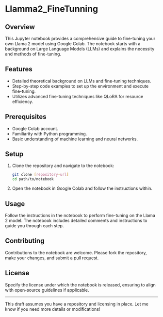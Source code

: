 # Llamma2_FineTunning

## Overview
This Jupyter notebook provides a comprehensive guide to fine-tuning your own Llama 2 model using Google Colab. The notebook starts with a background on Large Language Models (LLMs) and explains the necessity and methods of fine-tuning.

## Features
- Detailed theoretical background on LLMs and fine-tuning techniques.
- Step-by-step code examples to set up the environment and execute fine-tuning.
- Utilizes advanced fine-tuning techniques like QLoRA for resource efficiency.

## Prerequisites
- Google Colab account.
- Familiarity with Python programming.
- Basic understanding of machine learning and neural networks.

## Setup
1. Clone the repository and navigate to the notebook:
   ```bash
   git clone [repository-url]
   cd path/to/notebook
   ```
2. Open the notebook in Google Colab and follow the instructions within.

## Usage
Follow the instructions in the notebook to perform fine-tuning on the Llama 2 model. The notebook includes detailed comments and instructions to guide you through each step.

## Contributing
Contributions to the notebook are welcome. Please fork the repository, make your changes, and submit a pull request.

## License
Specify the license under which the notebook is released, ensuring to align with open-source guidelines if applicable.

---

This draft assumes you have a repository and licensing in place. Let me know if you need more details or modifications!
